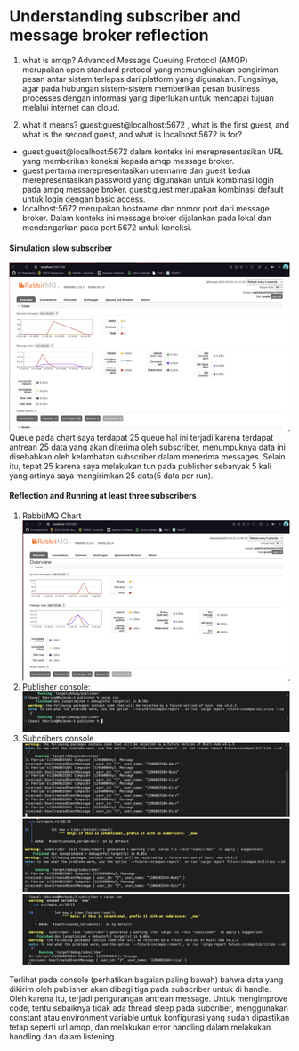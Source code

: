 # Understanding subscriber and message broker reflection

1. what is amqp?
Advanced Message Queuing Protocol (AMQP) merupakan open standard protocol yang memungkinakan pengiriman pesan antar sistem terlepas dari platform yang digunakan. Fungsinya, agar pada hubungan sistem-sistem memberikan pesan business processes dengan informasi yang diperlukan untuk mencapai tujuan melalui internet dan cloud.

2. what it means? guest:guest@localhost:5672 , what is the first guest, and what is the second guest, and what is localhost:5672 is for?
- guest:guest@localhost:5672 dalam konteks ini merepresentasikan URL yang memberikan koneksi kepada amqp message broker.
- guest pertama merepresentasikan username dan guest kedua merepresentasikan password yang digunakan untuk kombinasi login pada ampq message broker. guest:guest merupakan kombinasi default untuk login dengan basic access.
- localhost:5672 merupakan hostname dan nomor port dari message broker. Dalam konteks ini message broker dijalankan pada lokal dan mendengarkan pada port 5672 untuk koneksi.

#### Simulation slow subscriber
![](msc/slow.png)
Queue pada chart saya terdapat 25 queue hal ini terjadi karena terdapat antrean 25 data yang akan diterima oleh subscriber, menumpuknya data ini disebabkan oleh kelambatan subscriber dalam menerima messages. Selain itu, tepat 25 karena saya melakukan tun pada publisher sebanyak 5 kali yang artinya saya mengirimkan 25 data(5 data per run).

#### Reflection and Running at least three subscribers
1. RabbitMQ Chart
![](msc/chart_3.png)
2. Publisher console:
![](msc/pubs.png)
3. Subcribers console
![](msc/subs1.png)
![](msc/subs2.png)
![](msc/subs3.png)

Terlihat pada console (perhatikan bagaian paling bawah) bahwa data yang dikirim oleh publisher akan dibagi tiga pada subscriber untuk di handle. Oleh karena itu, terjadi pengurangan antrean message. Untuk mengimprove code, tentu sebaiknya tidak ada thread sleep pada subcriber, menggunakan constant atau environment variable untuk konfigurasi yang sudah dipastikan tetap seperti url amqp, dan melakukan error handling dalam melakukan handling dan dalam listening.